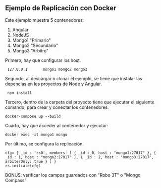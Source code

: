 ## Ejemplo de Replicación con Docker

Este ejemplo muestra 5 contenedores:
1) Angular
2) NodeJS
3) Mongo1 "Primario"
4) Mongo2 "Secundario"
5) Mongo3 "Arbitro" 

Primero, hay que configurar los host. 
```
 127.0.0.1       mongo1 mongo2 mongo3
```

Segundo, al descargar o clonar el ejemplo, se tiene que instalar las depencias en los proyectos de Node y Angular.

```
 npm install
```
Tercero, dentro de la carpeta del proyecto tiene que ejecutar el siguiente comando, para crear y conectar los contenedores.
```
docker-compose up --build
```

Cuarto, hay que acceder al contenedor y ejecutar:
```
docker exec -it mongo1 mongo
```

Por último, se configura la replicación.
```
cfg= { _id : 'rs0', members: [ { _id : 0, host : "mongo1:27017" }, { _id : 1, host : "mongo2:27017" }, { _id : 2, host : "mongo3:27017", arbiterOnly: true } ] }
rs.initiate(cfg)
```

BONUS: verificar los campos guardados con "Robo 3T" o "Mongo Compass"